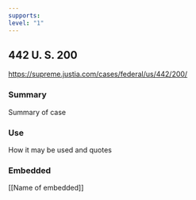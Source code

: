 ```yaml
---
supports: 
level: "1"
---
```

## 442 U. S. 200

https://supreme.justia.com/cases/federal/us/442/200/

### Summary

Summary of case

### Use

How it may be used and quotes

### Embedded

[[Name of embedded]]
